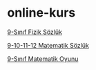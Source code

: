 # online-kurs
<a href='https://f.eba.gov.tr/Fizik9Sozluk/index.html'>9-Sınıf Fizik Sözlük</a>

<a href='https://f.eba.gov.tr/MATSozluk/Sozluk.html'>9-10-11-12 Matematik Sözlük</a>

<a href='https://f.eba.gov.tr/MatematikAraclariUygulamasi/'>9-Sınıf Matematik Oyunu</a>
